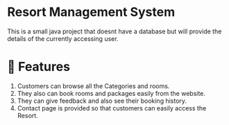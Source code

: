 # Resort Management System
This is a small java project that doesnt have a database but will provide the details of the currently accessing user.
 
# 🧰 Features
1. Customers can browse all the Categories and rooms. 
2. They also can book rooms and packages easily from the website.
3. They can give feedback and also see their booking history.
4. Contact page is provided so that customers can easily access the Resort.




